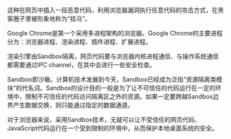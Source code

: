 这种在网页中插入一段恶意代码，利用浏览器漏洞执行任意代码的攻击方式，在黑客圈子里被形象地称为“挂马”。

Google Chrome是第一个采用多进程架构的浏览器。Google Chrome的主要进程分为：浏览器进程、渲染进程、插件进程、扩展进程。

渲染引擎由Sandbox隔离，网页代码要与浏览器内核进程通信、与操作系统通信都需要通过IPC channel，在其中会进行一些安全检查。

Sandbox即沙箱，计算机技术发展到今天，Sandbox已经成为泛指“资源隔离类模块”的代名词。Sandbox的设计目的一般是为了让不可信任的代码运行在一定的环境中，限制不可信任的代码访问隔离区之外的资源。如果一定要跨越Sandbox边界产生数据交换，则只能通过指定的数据通道。

对于浏览器来说，采用Sandbox技术，无疑可以让不受信任的网页代码、JavaScript代码运行在一个受到限制的环境中，从而保护本地桌面系统的安全。

